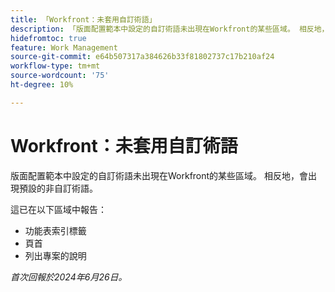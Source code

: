 ```yaml
---
title: 「Workfront：未套用自訂術語」
description: 「版面配置範本中設定的自訂術語未出現在Workfront的某些區域。 相反地，會出現預設的非自訂術語。 」
hidefromtoc: true
feature: Work Management
source-git-commit: e64b507317a384626b33f81802737c17b210af24
workflow-type: tm+mt
source-wordcount: '75'
ht-degree: 10%

---
```



# Workfront：未套用自訂術語

版面配置範本中設定的自訂術語未出現在Workfront的某些區域。 相反地，會出現預設的非自訂術語。

這已在以下區域中報告：

* 功能表索引標籤
* 頁首
* 列出專案的說明

_首次回報於2024年6月26日。_
